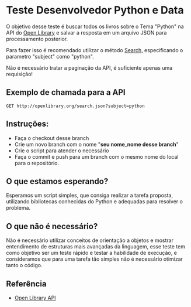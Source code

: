 # Teste Desenvolvedor Python e Data

O objetivo desse teste é buscar todos os livros sobre o Tema "Python" 
na API do [Open Library](https://openlibrary.org) e salvar a resposta 
em um arquivo JSON para processamento posterior.

Para fazer isso é recomendado utilizar o método 
[Search](https://openlibrary.org/dev/docs/api/search), especificando o
parametro "subject" como "python".

Não é necessário tratar a paginação da API, é suficiente apenas uma
requisição!

## Exemplo de chamada para a API

```
GET http://openlibrary.org/search.json?subject=python 
```

## Instruções:

- Faça o checkout desse branch
- Crie um novo branch com o nome "**seu nome**_**nome desse branch**"
- Crie o script para atender o necessário
- Faça o commit e push para um branch com o mesmo nome do local para o 
repositório.


## O que estamos esperando?

Esperamos um script simples, que consiga realizar a tarefa proposta, 
utilizando bibliotecas conhecidas do Python e adequadas para resolver
o problema.

## O que não é necessário?

Não é necessário utilizar conceitos de orientação a objetos e mostrar
entendimento de estruturas mais avançadas da linguagem, esse teste tem
como objetivo ser um teste rápido e testar a habilidade de execução, e 
consideramos que para uma tarefa tão simples não é necessário otimizar 
tanto o código.

## Referência

- [Open Library API](https://openlibrary.org/developers/api)